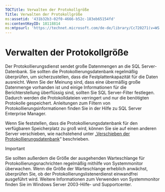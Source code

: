 ```yaml
---
TOCTitle: Verwalten der Protokollgröße
Title: Verwalten der Protokollgröße
ms:assetid: '431b32b3-02f0-4666-b52c-183eb65154fd'
ms:contentKeyID: 18118814
ms:mtpsurl: 'https://technet.microsoft.com/de-de/library/Cc720271(v=WS.10)'
---
```


Verwalten der Protokollgröße
============================

Der Protokollierungsdienst sendet große Datenmengen an die SQL Server-Datenbank. Sie sollten die Protokollierungsdatenbank regelmäßig überprüfen, um sicherzustellen, dass die Festplattenkapazität für die Daten ausreicht. Wenn Sie der Meinung sind, dass eine übermäßig große Datenmenge vorhanden ist und einige Informationen für die Berichterstellung überflüssig sind, sollten Sie SQL Server-Filter festlegen. Dadurch werden die Protokolldateien verringert und nur die benötigten Protokolle gespeichert. Anleitungen zum Filtern von Protokollierungsinformationen finden Sie in der Hilfe zu SQL Server Enterprise Manager.

Wenn Sie feststellen, dass die Protokollierungsdatenbank für den verfügbaren Speicherplatz zu groß wird, können Sie sie auf einen anderen Server verschieben, wie nachstehend unter „[Verschieben der Protokollierungsdatenbank](https://technet.microsoft.com/34ea8045-dc94-422e-9601-29927cfc1534)“ beschrieben.

> [!IMPORTANT]
> Sie sollten außerdem die Größe der ausgehenden Warteschlange für Protokollierungsnachrichten regelmäßig mithilfe von Systemmonitor überwachen. Wenn die Größe der Warteschlange erheblich anwächst, überprüfen Sie, ob der Protokollierungslistenerdienst einwandfrei ausgeführt wird. Weitere Informationen zum Verwenden von Systemmonitor finden Sie im Windows Server 2003-Hilfe- und Supportcenter. 